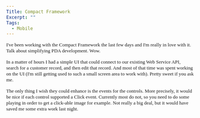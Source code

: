 ```yaml
---
Title: Compact Framework
Excerpt: ""
Tags:
  - Mobile
---
```

<p><font face=Verdana size=2>I've been working with the Compact Framework the last few days and I'm really in love with it. Talk about simplifying PDA development. Wow.</font></p>
<p><font face=Verdana size=2>In a matter of hours I had a simple UI that could connect to our existing Web Service API, search for a customer record, and then edit&nbsp;that record. And most of that time was spent&nbsp;working on the UI (I'm still getting used to such a small screen area to work with). Pretty sweet if you ask me. </font></p>
<p><font face=Verdana size=2>The only thing I wish they could enhance is the events for the controls. More precisely, it would be nice if each control supported a Click event. Currently most do not, so you need to do some playing in order to get a click-able image for example. Not really a big deal, but it would have saved me some extra work last night. </font></p>